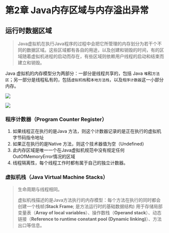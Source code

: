# 第2章 Java内存区域与内存溢出异常

## 运行时数据区域

> Java虚拟机在执行Java程序的过程中会把它所管理的内存划分为若干个不同的数据区域。这些区域都有各自的用途，以及创建和销毁的时间，有的区域随着虚拟机进程的启动而存在，有些区域则依赖用户线程的启动和结束而建立和销毁。

Java 虚拟机的内存模型分为两部分：一部分是线程共享的，包括 Java `堆`和`方法区`；另一部分是线程私有的，包括`虚拟机栈`和`本地方法栈`，以及`程序计数器`这一小部分内存。

![](D:\Github\Note\Resources\JVM运行时数据区.png)

![](D:\Github\Note\Resources\JVM.png)

### 程序计数器（Program Counter Register）

1. 如果线程正在执行的是Java 方法，则这个计数器记录的是正在执行的虚拟机字节码指令地址
2. 如果正在执行的是Native 方法，则这个技术器值为空（Undefined）
3. 此内存区域是唯一一个在Java虚拟机规范中没有规定任何OutOfMemoryError情况的区域
4. 线程隔离性，每个线程工作时都有属于自己的独立计数器。

### 虚拟机栈（Java Virtual Machine Stacks）

> 生命周期与线程相同。
>
> 虚拟机栈描述的是Java方法执行的内存模型：每个方法在执行的同时都会创建一个栈帧(**Stack Frame**; 是方法运行时的基础数据结构) 用于存储局部变量表（**Array of local variables**）、操作数栈（**Operand stack**）、动态链接（**Reference to runtime constant pool (Dynamic linking)**）、方法出口等信息。



